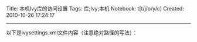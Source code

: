 Title: 本机Ivy库的访问设置
Tags: 库;Ivy;本机
Notebook: t[t/j/o/y/c]
Created: 2010-10-26 17:24:17

------

以下是ivysettings.xml文件内容（注意绝对路径的写法）：

<ivysettings> 
  <settings defaultCache="${ivy.settings.dir}/ivy-cache" defaultResolver="projects"/> 
  <resolvers> 
   <filesystem name="projects"> 
    <artifact pattern=" f:/ dist-repo/repository/[artifact]-[revision].[ext]" /> 
    <ivy pattern=" f:/ dist-repo/repository/[module]-[revision].xml" /> 
   </filesystem> 
  </resolvers> 
</ivysettings>